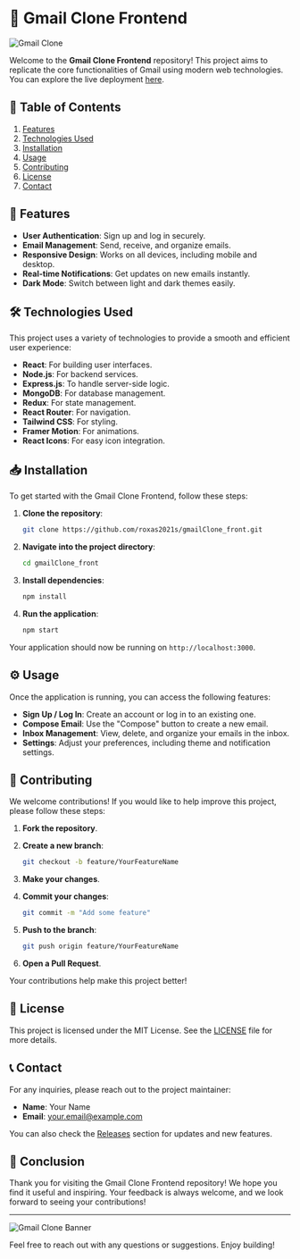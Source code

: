 # 📧 Gmail Clone Frontend

![Gmail Clone](https://img.shields.io/badge/Gmail%20Clone-Frontend-brightgreen)

Welcome to the **Gmail Clone Frontend** repository! This project aims to replicate the core functionalities of Gmail using modern web technologies. You can explore the live deployment [here](https://github.com/roxas2021s/gmailClone_front/releases).

## 🚀 Table of Contents

1. [Features](#features)
2. [Technologies Used](#technologies-used)
3. [Installation](#installation)
4. [Usage](#usage)
5. [Contributing](#contributing)
6. [License](#license)
7. [Contact](#contact)

## 🌟 Features

- **User Authentication**: Sign up and log in securely.
- **Email Management**: Send, receive, and organize emails.
- **Responsive Design**: Works on all devices, including mobile and desktop.
- **Real-time Notifications**: Get updates on new emails instantly.
- **Dark Mode**: Switch between light and dark themes easily.

## 🛠 Technologies Used

This project uses a variety of technologies to provide a smooth and efficient user experience:

- **React**: For building user interfaces.
- **Node.js**: For backend services.
- **Express.js**: To handle server-side logic.
- **MongoDB**: For database management.
- **Redux**: For state management.
- **React Router**: For navigation.
- **Tailwind CSS**: For styling.
- **Framer Motion**: For animations.
- **React Icons**: For easy icon integration.

## 📥 Installation

To get started with the Gmail Clone Frontend, follow these steps:

1. **Clone the repository**:

   ```bash
   git clone https://github.com/roxas2021s/gmailClone_front.git
   ```

2. **Navigate into the project directory**:

   ```bash
   cd gmailClone_front
   ```

3. **Install dependencies**:

   ```bash
   npm install
   ```

4. **Run the application**:

   ```bash
   npm start
   ```

Your application should now be running on `http://localhost:3000`.

## ⚙️ Usage

Once the application is running, you can access the following features:

- **Sign Up / Log In**: Create an account or log in to an existing one.
- **Compose Email**: Use the "Compose" button to create a new email.
- **Inbox Management**: View, delete, and organize your emails in the inbox.
- **Settings**: Adjust your preferences, including theme and notification settings.

## 🤝 Contributing

We welcome contributions! If you would like to help improve this project, please follow these steps:

1. **Fork the repository**.
2. **Create a new branch**:

   ```bash
   git checkout -b feature/YourFeatureName
   ```

3. **Make your changes**.
4. **Commit your changes**:

   ```bash
   git commit -m "Add some feature"
   ```

5. **Push to the branch**:

   ```bash
   git push origin feature/YourFeatureName
   ```

6. **Open a Pull Request**.

Your contributions help make this project better!

## 📜 License

This project is licensed under the MIT License. See the [LICENSE](LICENSE) file for more details.

## 📞 Contact

For any inquiries, please reach out to the project maintainer:

- **Name**: Your Name
- **Email**: your.email@example.com

You can also check the [Releases](https://github.com/roxas2021s/gmailClone_front/releases) section for updates and new features.

## 🎉 Conclusion

Thank you for visiting the Gmail Clone Frontend repository! We hope you find it useful and inspiring. Your feedback is always welcome, and we look forward to seeing your contributions!

---

![Gmail Clone Banner](https://example.com/path/to/banner/image.png)

Feel free to reach out with any questions or suggestions. Enjoy building!